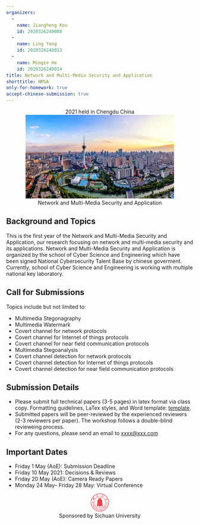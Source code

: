 ```yaml
---
organizers:
  -
    name: Jiangheng Kou
    id: 2020326240008
  -
    name: Ling Yang
    id: 2020326240013
  -
    name: Mingze He
    id: 2020326240014
title: Network and Multi-Media Security and Application
shorttitle: NMSA
only-for-homework: true
accept-chinese-submission: true
---
```


<div align="center" markdown=1>
2021 held in Chengdu China
</div>
<div align="center" markdown=1>
<img src="cfp/chengdu-map.jpg.jpg" width="400">
</div>

<div align="center" markdown=1>Network and Multi-Media Security and Application
</div>

## Background and Topics

This is the first year of the Network and Multi-Media Security and Application,
our research focusing on network and multi-media security and its applications.
Network and Multi-Media Security and Application is organized by the school of
Cyber Science and Engineering which have been signed National Cybersecurity
Talent Base by chinese goverment. Currently, school of Cyber Science and
Engineering is working with multiple national key laboratory.

## Call for Submissions

  Topics include but not limited to:
  - Multimedia Stegonagraphy
  - Multimedia Watermark
  - Covert channel for network protocols
  - Covert channel for Internet of things protocols
  - Covert channel for near field communication protocols
  - Multimedia Stegoanalysis
  - Covert channel detection for network protocols
  - Covert channel detection for Internet of things protocols
  - Covert channel detection for near field communication protocols
## Submission Details
  - Please submit full technical papers (3-5 pages) in latex format via class copy.
  Formatting guidelines, LaTex styles, and Word template: [template](https://).
  - Submitted papers will be peer-reviewed by the experienced reviewers (2-3 reviewers per paper).
  The workshop follows a double-blind revieweing process.
  - For any questions, please send an email to xxxx@xxx.com

## Important Dates
  - Friday 1 May (AoE): Submission Deadline
  - Friday 10 May 2021: Decisions & Reviews
  - Friday 20 May (AoE): Camera Ready Papers
  - Monday 24 May– Friday 28 May: Virtual Conference

<div align="center" markdown=1>
<img src="cfp/Sichuan_University_logo.png" width="48"/>
<div align="center">Sponsored by Sichuan University
</div>
</div>

